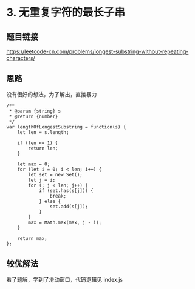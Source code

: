 # 3. 无重复字符的最长子串

## 题目链接

https://leetcode-cn.com/problems/longest-substring-without-repeating-characters/

## 思路

没有很好的想法，为了解出，直接暴力

```
/**
 * @param {string} s
 * @return {number}
 */
var lengthOfLongestSubstring = function(s) {
    let len = s.length;

    if (len <= 1) {
        return len;
    }

    let max = 0;
    for (let i = 0; i < len; i++) {
        let set = new Set();
        let j = i;
        for (; j < len; j++) {
            if (set.has(s[j])) {
                break;
            } else {
                set.add(s[j]);
            }
        }
        max = Math.max(max, j - i);
    }

    return max;
};
```

## 较优解法

看了题解，学到了滑动窗口，代码逻辑见 index.js
